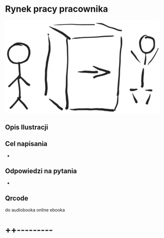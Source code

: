 # Rynek pracy pracownika

![wejście-wyjście](../img/we-wy.png)

## Opis Ilustracji


## Cel napisania
+ 


## Odpowiedzi na pytania

+ 


## Qrcode
do audiobooka online
ebooka


# ++---------
